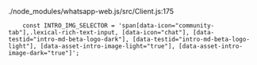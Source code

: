 ./node_modules/whatsapp-web.js/src/Client.js:175

        const INTRO_IMG_SELECTOR = 'span[data-icon="community-tab"],.lexical-rich-text-input, [data-icon="chat"], [data-testid="intro-md-beta-logo-dark"], [data-testid="intro-md-beta-logo-light"], [data-asset-intro-image-light="true"], [data-asset-intro-image-dark="true"]';
